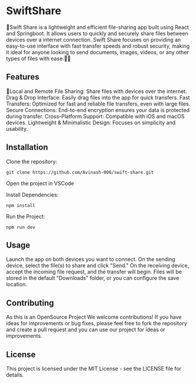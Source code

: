 # SwiftShare
🚀Swift Share is a lightweight and efficient file-sharing app built using React and Springboot. It allows users to quickly and securely share files between devices over a internet connection. Swift Share focuses on providing an easy-to-use interface with fast transfer speeds and robust security, making it ideal for anyone looking to send documents, images, videos, or any other types of files with ease.🚀📩

## Features
📩Local and Remote File Sharing: Share files with devices over the internet.
Drag & Drop Interface: Easily drag files into the app for quick transfers.
Fast Transfers: Optimized for fast and reliable file transfers, even with large files.
Secure Connections: End-to-end encryption ensures your data is protected during transfer.
Cross-Platform Support: Compatible with iOS and macOS devices.
Lightweight & Minimalistic Design: Focuses on simplicity and usability.

## Installation
Clone the repository:

`git clone https://github.com/Avinash-006/swift-share.git`

Open the project in VSCode

Install Dependencies:

`npm install`

Run the Project:

`npm run dev`

## Usage
Launch the app on both devices you want to connect.
On the sending device, select the file(s) to share and click "Send."
On the receiving device, accept the incoming file request, and the transfer will begin.
Files will be stored in the default "Downloads" folder, or you can configure the save location.

## Contributing
As this is an OpenSource Project
We welcome contributions! If you have ideas for improvements or bug fixes, please feel free to fork the repository and create a pull request and you can use our project for ideas or improvements.

## License
This project is licensed under the MIT License - see the LICENSE file for details.
